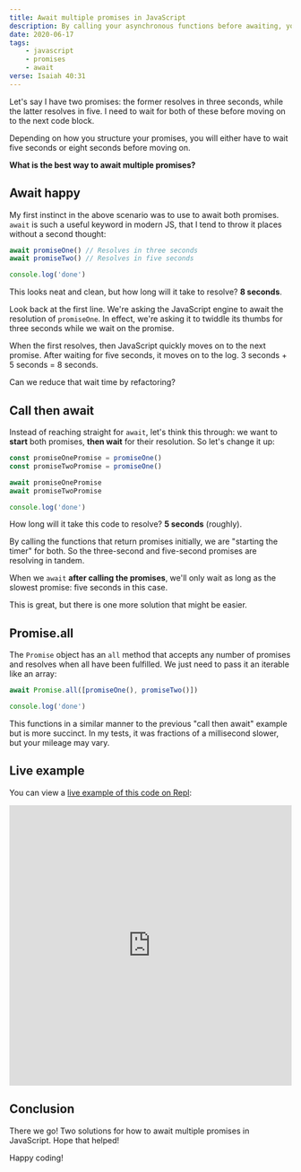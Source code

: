 ```yaml
---
title: Await multiple promises in JavaScript
description: By calling your asynchronous functions before awaiting, you can save valuable time in your JavaScript programs
date: 2020-06-17
tags:
    - javascript
    - promises
    - await
verse: Isaiah 40:31
---
```


Let's say I have two promises: the former resolves in three seconds, while the latter resolves in five. I need to wait for both of these before moving on to the next code block.

Depending on how you structure your promises, you will either have to wait five seconds or eight seconds before moving on.

**What is the best way to await multiple promises?**

## Await happy

My first instinct in the above scenario was to use to await both promises. `await` is such a useful keyword in modern JS, that I tend to throw it places without a second thought:

```js
await promiseOne() // Resolves in three seconds
await promiseTwo() // Resolves in five seconds

console.log('done')
```

This looks neat and clean, but how long will it take to resolve? **8 seconds**.

Look back at the first line. We're asking the JavaScript engine to await the resolution of `promiseOne`. In effect, we're asking it to twiddle its thumbs for three seconds while we wait on the promise.

When the first resolves, then JavaScript quickly moves on to the next promise. After waiting for five seconds, it moves on to the log. 3 seconds + 5 seconds = 8 seconds.

Can we reduce that wait time by refactoring?

## Call then await

Instead of reaching straight for `await`, let's think this through: we want to **start** both promises, **then wait** for their resolution. So let's change it up:

```js
const promiseOnePromise = promiseOne()
const promiseTwoPromise = promiseOne()

await promiseOnePromise
await promiseTwoPromise

console.log('done')
```

How long will it take this code to resolve? **5 seconds** (roughly).

By calling the functions that return promises initially, we are "starting the timer" for both. So the three-second and five-second promises are resolving in tandem.

When we `await` **after calling the promises**, we'll only wait as long as the slowest promise: five seconds in this case.

This is great, but there is one more solution that might be easier.

## Promise.all

The `Promise` object has an `all` method that accepts any number of promises and resolves when all have been fulfilled. We just need to pass it an iterable like an array:

```js
await Promise.all([promiseOne(), promiseTwo()])

console.log('done')
```

This functions in a similar manner to the previous "call then await" example but is more succinct. In my tests, it was fractions of a millisecond slower, but your mileage may vary.

## Live example

You can view a [live example of this code on Repl](https://repl.it/@SeanMcP/await-multiple-promises):

<iframe height="500px" width="100%" src="https://repl.it/@SeanMcP/await-multiple-promises?lite=true" scrolling="no" frameborder="no" allowtransparency="true" allowfullscreen="true" sandbox="allow-forms allow-pointer-lock allow-popups allow-same-origin allow-scripts allow-modals"></iframe>

## Conclusion

There we go! Two solutions for how to await multiple promises in JavaScript. Hope that helped!

Happy coding!